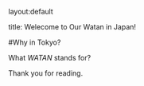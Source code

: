 layout:default

title: Welecome to Our Watan in Japan!

#Why in Tokyo?

What *WATAN* stands for?

Thank you for reading.
